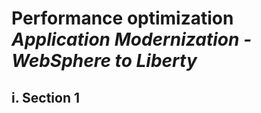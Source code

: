 # **Performance optimization**</br>*Application Modernization - WebSphere to Liberty*

## **i. Section 1**